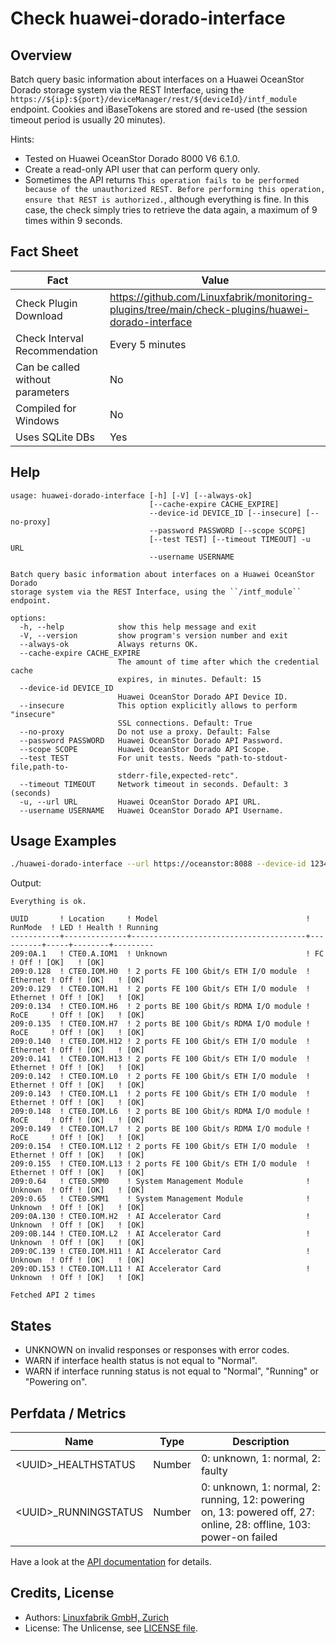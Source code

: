 # Check huawei-dorado-interface

## Overview

Batch query basic information about interfaces on a Huawei OceanStor Dorado storage system via the REST Interface, using the `https://${ip}:${port}/deviceManager/rest/${deviceId}/intf_module` endpoint. Cookies and iBaseTokens are stored and re-used (the session timeout period is usually 20 minutes).

Hints:

* Tested on Huawei OceanStor Dorado 8000 V6 6.1.0.
* Create a read-only API user that can perform query only.
* Sometimes the API returns `This operation fails to be performed because of the unauthorized REST. Before performing this operation, ensure that REST is authorized.`, although everything is fine. In this case, the check simply tries to retrieve the data again, a maximum of 9 times within 9 seconds.


## Fact Sheet

| Fact | Value |
|----|----|
| Check Plugin Download                 | <https://github.com/Linuxfabrik/monitoring-plugins/tree/main/check-plugins/huawei-dorado-interface> |
| Check Interval Recommendation         | Every 5 minutes |
| Can be called without parameters      | No |
| Compiled for Windows                  | No |
| Uses SQLite DBs                       | Yes |


## Help

```text
usage: huawei-dorado-interface [-h] [-V] [--always-ok]
                               [--cache-expire CACHE_EXPIRE]
                               --device-id DEVICE_ID [--insecure] [--no-proxy]
                               --password PASSWORD [--scope SCOPE]
                               [--test TEST] [--timeout TIMEOUT] -u URL
                               --username USERNAME

Batch query basic information about interfaces on a Huawei OceanStor Dorado
storage system via the REST Interface, using the ``/intf_module`` endpoint.

options:
  -h, --help            show this help message and exit
  -V, --version         show program's version number and exit
  --always-ok           Always returns OK.
  --cache-expire CACHE_EXPIRE
                        The amount of time after which the credential cache
                        expires, in minutes. Default: 15
  --device-id DEVICE_ID
                        Huawei OceanStor Dorado API Device ID.
  --insecure            This option explicitly allows to perform "insecure"
                        SSL connections. Default: True
  --no-proxy            Do not use a proxy. Default: False
  --password PASSWORD   Huawei OceanStor Dorado API Password.
  --scope SCOPE         Huawei OceanStor Dorado API Scope.
  --test TEST           For unit tests. Needs "path-to-stdout-file,path-to-
                        stderr-file,expected-retc".
  --timeout TIMEOUT     Network timeout in seconds. Default: 3 (seconds)
  -u, --url URL         Huawei OceanStor Dorado API URL.
  --username USERNAME   Huawei OceanStor Dorado API Username.
```


## Usage Examples

```bash
./huawei-dorado-interface --url https://oceanstor:8088 --device-id 123456789 --username monitoring --password mypass
```

Output:

```text
Everything is ok.

UUID       ! Location     ! Model                                 ! RunMode  ! LED ! Health ! Running 
-----------+--------------+---------------------------------------+----------+-----+--------+---------
209:0A.1   ! CTE0.A.IOM1  ! Unknown                               ! FC       ! Off ! [OK]   ! [OK]    
209:0.128  ! CTE0.IOM.H0  ! 2 ports FE 100 Gbit/s ETH I/O module  ! Ethernet ! Off ! [OK]   ! [OK]    
209:0.129  ! CTE0.IOM.H1  ! 2 ports FE 100 Gbit/s ETH I/O module  ! Ethernet ! Off ! [OK]   ! [OK]    
209:0.134  ! CTE0.IOM.H6  ! 2 ports BE 100 Gbit/s RDMA I/O module ! RoCE     ! Off ! [OK]   ! [OK]    
209:0.135  ! CTE0.IOM.H7  ! 2 ports BE 100 Gbit/s RDMA I/O module ! RoCE     ! Off ! [OK]   ! [OK]    
209:0.140  ! CTE0.IOM.H12 ! 2 ports FE 100 Gbit/s ETH I/O module  ! Ethernet ! Off ! [OK]   ! [OK]    
209:0.141  ! CTE0.IOM.H13 ! 2 ports FE 100 Gbit/s ETH I/O module  ! Ethernet ! Off ! [OK]   ! [OK]    
209:0.142  ! CTE0.IOM.L0  ! 2 ports FE 100 Gbit/s ETH I/O module  ! Ethernet ! Off ! [OK]   ! [OK]    
209:0.143  ! CTE0.IOM.L1  ! 2 ports FE 100 Gbit/s ETH I/O module  ! Ethernet ! Off ! [OK]   ! [OK]    
209:0.148  ! CTE0.IOM.L6  ! 2 ports BE 100 Gbit/s RDMA I/O module ! RoCE     ! Off ! [OK]   ! [OK]    
209:0.149  ! CTE0.IOM.L7  ! 2 ports BE 100 Gbit/s RDMA I/O module ! RoCE     ! Off ! [OK]   ! [OK]    
209:0.154  ! CTE0.IOM.L12 ! 2 ports FE 100 Gbit/s ETH I/O module  ! Ethernet ! Off ! [OK]   ! [OK]    
209:0.155  ! CTE0.IOM.L13 ! 2 ports FE 100 Gbit/s ETH I/O module  ! Ethernet ! Off ! [OK]   ! [OK]    
209:0.64   ! CTE0.SMM0    ! System Management Module              ! Unknown  ! Off ! [OK]   ! [OK]    
209:0.65   ! CTE0.SMM1    ! System Management Module              ! Unknown  ! Off ! [OK]   ! [OK]    
209:0A.130 ! CTE0.IOM.H2  ! AI Accelerator Card                   ! Unknown  ! Off ! [OK]   ! [OK]    
209:0B.144 ! CTE0.IOM.L2  ! AI Accelerator Card                   ! Unknown  ! Off ! [OK]   ! [OK]    
209:0C.139 ! CTE0.IOM.H11 ! AI Accelerator Card                   ! Unknown  ! Off ! [OK]   ! [OK]    
209:0D.153 ! CTE0.IOM.L11 ! AI Accelerator Card                   ! Unknown  ! Off ! [OK]   ! [OK] 

Fetched API 2 times
```


## States

* UNKNOWN on invalid responses or responses with error codes.
* WARN if interface health status is not equal to "Normal".
* WARN if interface running status is not equal to "Normal", "Running" or "Powering on".


## Perfdata / Metrics

| Name | Type | Description |
|----|----|----|
| \<UUID\>\_HEALTHSTATUS | Number | 0: unknown, 1: normal, 2: faulty |
| \<UUID\>\_RUNNINGSTATUS | Number | 0: unknown, 1: normal, 2: running, 12: powering on, 13: powered off, 27: online, 28: offline, 103: power-on failed |

Have a look at the [API documentation](https://support.huawei.com/enterprise/en/doc/EDOC1100144155/387d790e/overview) for details.


## Credits, License

* Authors: [Linuxfabrik GmbH, Zurich](https://www.linuxfabrik.ch)
* License: The Unlicense, see [LICENSE file](https://unlicense.org/).
